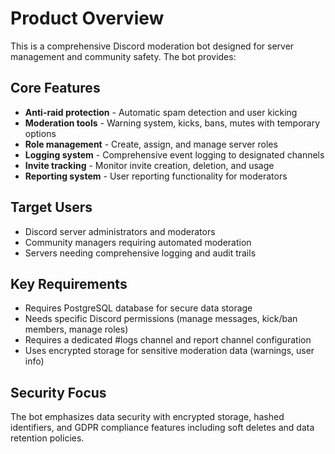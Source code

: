 # Product Overview

This is a comprehensive Discord moderation bot designed for server management and community safety. The bot provides:

## Core Features
- **Anti-raid protection** - Automatic spam detection and user kicking
- **Moderation tools** - Warning system, kicks, bans, mutes with temporary options
- **Role management** - Create, assign, and manage server roles
- **Logging system** - Comprehensive event logging to designated channels
- **Invite tracking** - Monitor invite creation, deletion, and usage
- **Reporting system** - User reporting functionality for moderators

## Target Users
- Discord server administrators and moderators
- Community managers requiring automated moderation
- Servers needing comprehensive logging and audit trails

## Key Requirements
- Requires PostgreSQL database for secure data storage
- Needs specific Discord permissions (manage messages, kick/ban members, manage roles)
- Requires a dedicated #logs channel and report channel configuration
- Uses encrypted storage for sensitive moderation data (warnings, user info)

## Security Focus
The bot emphasizes data security with encrypted storage, hashed identifiers, and GDPR compliance features including soft deletes and data retention policies.
